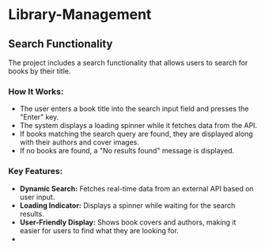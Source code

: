 # Library-Management
## Search Functionality

The project includes a search functionality that allows users to search for books by their title.

### How It Works:

- The user enters a book title into the search input field and presses the "Enter" key.
- The system displays a loading spinner while it fetches data from the API.
- If books matching the search query are found, they are displayed along with their authors and cover images.
- If no books are found, a "No results found" message is displayed.

### Key Features:

- **Dynamic Search:** Fetches real-time data from an external API based on user input.
- **Loading Indicator:** Displays a spinner while waiting for the search results.
- **User-Friendly Display:** Shows book covers and authors, making it easier for users to find what they are looking for.
- 
